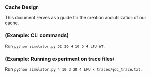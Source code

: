 ### Cache Design

This document serves as a guide for the creation and utilization of our cache.

### (Example: CLI commands)

Run `python simulator.py 32 20 4 10 3 4 LFU WT`.

### (Example: Running experiment on trace files)

Run `python simulator.py 4 10 3 20 4 LFU < traces/gcc_trace.txt`.